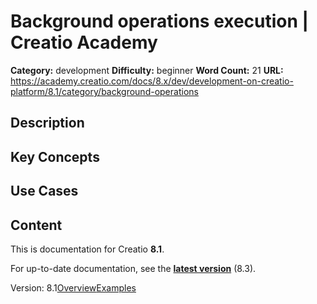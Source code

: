 # Background operations execution | Creatio Academy

**Category:** development **Difficulty:** beginner **Word Count:** 21 **URL:**
https://academy.creatio.com/docs/8.x/dev/development-on-creatio-platform/8.1/category/background-operations

## Description

## Key Concepts

## Use Cases

## Content

This is documentation for Creatio **8.1**.

For up-to-date documentation, see the
**[latest version](/docs/8.x/dev/development-on-creatio-platform/category/background-operations)**
(8.3).

Version:
8.1[Overview](/docs/8.x/dev/development-on-creatio-platform/8.1/back-end-development/data-operations-back-end/execute-operations-in-the-background/overview)[Examples](/docs/8.x/dev/development-on-creatio-platform/8.1/background-operations-examples)
